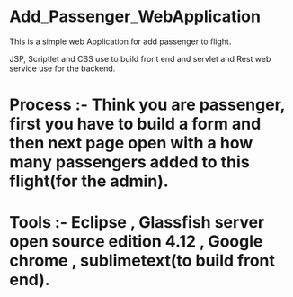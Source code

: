 # Add_Passenger_WebApplication 

This is a simple web Application for add passenger to flight. 

JSP, Scriptlet and CSS use to build front end and servlet and Rest web service use for the backend.

# Process :- Think you are passenger, first you have to build a form and then next page open with a how many passengers added to this flight(for the admin).

# Tools :- Eclipse , Glassfish server open source edition 4.12 , Google chrome , sublimetext(to build front end).
